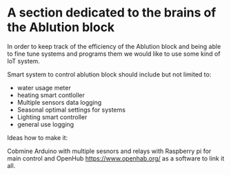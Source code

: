 # A section dedicated to the brains of the Ablution block

In order to keep track of the efficiency of the Ablution block and being able to fine tune systems and programs them we would like to use some kind of IoT system. 

Smart system to control ablution block should include but not limited to:  

* water usage meter 
* heating smart contloller
* Multiple sensors data logging
* Seasonal optimal settings for systems
* Lighting smart controller
* general use logging

Ideas how to make it: 

Cobmine Arduino with multiple sesnors and relays with Raspberry pi for main control and OpenHub https://www.openhab.org/ as a software to link it all. 






